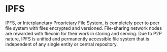 # IPFS

IPFS, or Interplanetary Proprietary File System, is completely peer to peer file system with files encrypted and versioned. File-sharing network nodes are rewarded with fliecoin for their work in storing and serving. Due to P2P nature, IPFS is unified and permanently accessible file system that is independent of any single entity or central repository.


